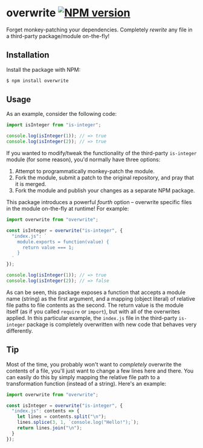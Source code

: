 # overwrite [![NPM version](http://img.shields.io/npm/v/overwrite.svg?style=flat-square)](https://www.npmjs.org/package/overwrite)

Forget monkey-patching your dependencies. Completely _rewrite_ any file in a third-party package/module on-the-fly!

## Installation

Install the package with NPM:

```bash
$ npm install overwrite
```

## Usage

As an example, consider the following code:

```javascript
import isInteger from "is-integer";

console.log(isInteger(1)); // => true
console.log(isInteger(2)); // => true
```

If you wanted to modify/tweak the functionality of the third-party `is-integer` module (for some reason), you'd normally have three options:

1. Attempt to programmatically monkey-patch the module.
2. Fork the module, submit a patch to the original repository, and pray that it is merged.
3. Fork the module and publish your changes as a separate NPM package.

This package introduces a powerful _fourth_ option – overwrite specific files in the module on-the-fly at runtime! For example:

```javascript
import overwrite from "overwrite";

const isInteger = overwrite("is-integer", {
  "index.js": `
    module.exports = function(value) {
      return value === 1;
    }
  `
});

console.log(isInteger(1)); // => true
console.log(isInteger(2)); // => false
```

As can be seen, this package exposes a function that accepts a module name (string) as the first argument, and a mapping (object literal) of relative file paths to file contents as the second. The return value is the module itself (as if you called `require` or `import`), but with all of the overwrites applied. In this particular example, the `index.js` file in the third-party `is-integer` package is completely overwritten with new code that behaves very differently.

## Tip

Most of the time, you probably won't want to _completely_ overwrite the contents of a file, you'll just want to change a few lines here and there. You can easily do this by simply mapping the relative file path to a transformation function (instead of a string). Here's an example:

```javascript
import overwrite from "overwrite";

const isInteger = overwrite("is-integer", {
  "index.js": contents => {
    let lines = contents.split("\n");
    lines.splice(3, 1, `console.log("Hello!");`);
    return lines.join("\n");
  }
});
```
